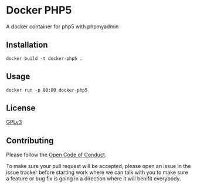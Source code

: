 Docker PHP5
============

A docker container for php5 with phpmyadmin

Installation
------------
```
docker build -t docker-php5 .
```

Usage
-----
```
docker run -p 80:80 docker-php5
```

License
-------
[GPLv3][gpl3.0]

[gpl3.0]: https://www.gnu.org/licenses/gpl-3.0.txt

Contributing
------------
Please follow the [Open Code of Conduct][code-of-conduct].

[code-of-conduct]: http://todogroup.org/opencodeofconduct

To make sure your pull request will be accepted, please open an issue in the issue tracker before starting work where we can talk with you to make sure a feature or bug fix is going in a direction where it will benifit everybody.
